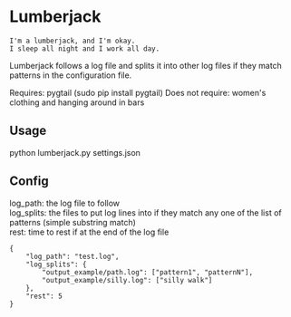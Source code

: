 Lumberjack
==========

	I'm a lumberjack, and I'm okay.
	I sleep all night and I work all day.

Lumberjack follows a log file and splits it into other log files if they match
patterns in the configuration file.

Requires: pygtail  (sudo pip install pygtail)
Does not require: women's clothing and hanging around in bars

Usage
-----

python lumberjack.py settings.json


Config
------
log_path: the log file to follow   
log_splits: the files to put log lines into if they match any one of the list of patterns (simple substring match)   
rest: time to rest if at the end of the log file   

    {
        "log_path": "test.log",
        "log_splits": {
            "output_example/path.log": ["pattern1", "patternN"],
            "output_example/silly.log": ["silly walk"]
        },
        "rest": 5
    }



